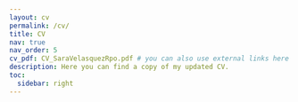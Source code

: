 ```yaml
---
layout: cv
permalink: /cv/
title: CV
nav: true
nav_order: 5
cv_pdf: CV_SaraVelasquezRpo.pdf # you can also use external links here
description: Here you can find a copy of my updated CV. 
toc:
  sidebar: right
---
```

